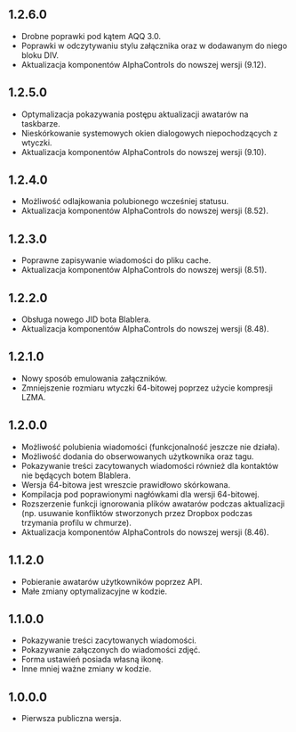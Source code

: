 1.2.6.0
-----
* Drobne poprawki pod kątem AQQ 3.0.
* Poprawki w odczytywaniu stylu załącznika oraz w dodawanym do niego bloku DIV.
* Aktualizacja komponentów AlphaControls do nowszej wersji (9.12).

1.2.5.0
-----
* Optymalizacja pokazywania postępu aktualizacji awatarów na taskbarze.
* Nieskórkowanie systemowych okien dialogowych niepochodzących z wtyczki.
* Aktualizacja komponentów AlphaControls do nowszej wersji (9.10).

1.2.4.0
-----
* Możliwość odlajkowania polubionego wcześniej statusu.
* Aktualizacja komponentów AlphaControls do nowszej wersji (8.52).

1.2.3.0
-----
* Poprawne zapisywanie wiadomości do pliku cache.
* Aktualizacja komponentów AlphaControls do nowszej wersji (8.51).

1.2.2.0
-----
* Obsługa nowego JID bota Blablera.
* Aktualizacja komponentów AlphaControls do nowszej wersji (8.48).

1.2.1.0
-----
* Nowy sposób emulowania załączników.
* Zmniejszenie rozmiaru wtyczki 64-bitowej poprzez użycie kompresji LZMA.

1.2.0.0
-----
* Możliwość polubienia wiadomości (funkcjonalność jeszcze nie działa).
* Możliwość dodania do obserwowanych użytkownika oraz tagu.
* Pokazywanie treści zacytowanych wiadomości również dla kontaktów nie będących botem Blablera.
* Wersja 64-bitowa jest wreszcie prawidłowo skórkowana.
* Kompilacja pod poprawionymi nagłówkami dla wersji 64-bitowej.
* Rozszerzenie funkcji ignorowania plików awatarów podczas aktualizacji (np. usuwanie konfliktów stworzonych przez Dropbox podczas trzymania profilu w chmurze).
* Aktualizacja komponentów AlphaControls do nowszej wersji (8.46).

1.1.2.0
-----
* Pobieranie awatarów użytkowników poprzez API.
* Małe zmiany optymalizacyjne w kodzie.

1.1.0.0
-----
* Pokazywanie treści zacytowanych wiadomości.
* Pokazywanie załączonych do wiadomości zdjęć.
* Forma ustawień posiada własną ikonę.
* Inne mniej ważne zmiany w kodzie.

1.0.0.0
-----
* Pierwsza publiczna wersja.